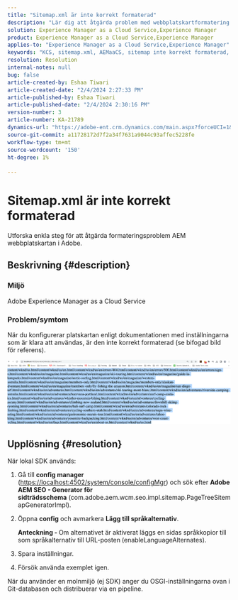 ```yaml
---
title: "Sitemap.xml är inte korrekt formaterad"
description: "Lär dig att åtgärda problem med webbplatskartformatering i Adobe AEM utan komplikationer."
solution: Experience Manager as a Cloud Service,Experience Manager
product: Experience Manager as a Cloud Service,Experience Manager
applies-to: "Experience Manager as a Cloud Service,Experience Manager"
keywords: "KCS, sitemap.xml, AEMaaCS, sitemap inte korrekt formaterad, Page Tree Sitemap Generator, language alternate"
resolution: Resolution
internal-notes: null
bug: false
article-created-by: Eshaa Tiwari
article-created-date: "2/4/2024 2:27:33 PM"
article-published-by: Eshaa Tiwari
article-published-date: "2/4/2024 2:30:16 PM"
version-number: 3
article-number: KA-21789
dynamics-url: "https://adobe-ent.crm.dynamics.com/main.aspx?forceUCI=1&pagetype=entityrecord&etn=knowledgearticle&id=a654be82-69c3-ee11-9079-6045bd006295"
source-git-commit: a11728172d7f2a34f7631a9044c93affec5228fe
workflow-type: tm+mt
source-wordcount: '150'
ht-degree: 1%

---
```


# Sitemap.xml är inte korrekt formaterad


Utforska enkla steg för att åtgärda formateringsproblem AEM webbplatskartan i Adobe.

## Beskrivning {#description}


### <b>Miljö</b>

Adobe Experience Manager as a Cloud Service



### <b>Problem/symtom</b>

När du konfigurerar platskartan enligt dokumentationen med inställningarna som är klara att användas, är den inte korrekt formaterad (se bifogad bild för referens).

![](assets/___a754be82-69c3-ee11-9079-6045bd006295___.png)


## Upplösning {#resolution}


När lokal SDK används:

1. Gå till <b>config manager</b> ([https://localhost:4502/system/console/configMgr](http://localhost:4502/system/console/configMgr%29 "Följ länk")) och sök efter <b>Adobe AEM SEO - Generator för sidträdsschema</b> (com.adobe.aem.wcm.seo.impl.sitemap.PageTreeSitemapGeneratorImpl).


2. Öppna <b>config</b> och avmarkera <b>Lägg till språkalternativ</b>.



   <b>Anteckning - </b>Om alternativet är aktiverat läggs en sidas språkkopior till som språkalternativ till URL-posten<b> </b>(enableLanguageAlternates).


3. Spara inställningar.


4. Försök använda exemplet igen.


När du använder en molnmiljö (ej SDK) anger du OSGI-inställningarna ovan i Git-databasen och distribuerar via en pipeline.
